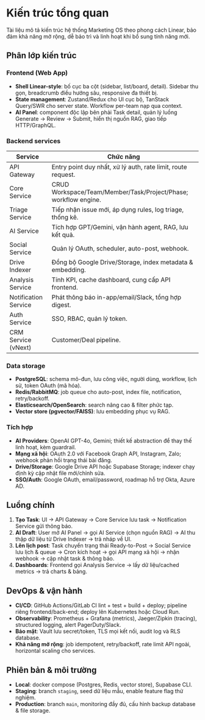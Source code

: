 # Kiến trúc tổng quan

Tài liệu mô tả kiến trúc hệ thống Marketing OS theo phong cách Linear, bảo đảm khả năng mở rộng, dễ bảo trì và linh hoạt khi bổ sung tính năng mới.

## Phân lớp kiến trúc
### Frontend (Web App)
- **Shell Linear-style**: bố cục ba cột (sidebar, list/board, detail). Sidebar thu gọn, breadcrumb điều hướng sâu, responsive đa thiết bị.
- **State management**: Zustand/Redux cho UI cục bộ, TanStack Query/SWR cho server state. Workflow per-team nạp qua context.
- **AI Panel**: component độc lập bên phải Task detail, quản lý luồng Generate → Review → Submit, hiển thị nguồn RAG, giao tiếp HTTP/GraphQL.

### Backend services
| Service | Chức năng |
|---------|-----------|
| API Gateway | Entry point duy nhất, xử lý auth, rate limit, route request. |
| Core Service | CRUD Workspace/Team/Member/Task/Project/Phase; workflow engine. |
| Triage Service | Tiếp nhận issue mới, áp dụng rules, log triage, thống kê. |
| AI Service | Tích hợp GPT/Gemini, vận hành agent, RAG, lưu kết quả. |
| Social Service | Quản lý OAuth, scheduler, auto-post, webhook. |
| Drive Indexer | Đồng bộ Google Drive/Storage, index metadata & embedding. |
| Analysis Service | Tính KPI, cache dashboard, cung cấp API frontend. |
| Notification Service | Phát thông báo in-app/email/Slack, tổng hợp digest. |
| Auth Service | SSO, RBAC, quản lý token. |
| CRM Service (vNext) | Customer/Deal pipeline. |

### Data storage
- **PostgreSQL**: schema mô-đun, lưu công việc, người dùng, workflow, lịch sử, token OAuth (mã hóa).
- **Redis/RabbitMQ**: job queue cho auto-post, index file, notification, retry/backoff.
- **Elasticsearch/OpenSearch**: search nâng cao & filter phức tạp.
- **Vector store (pgvector/FAISS)**: lưu embedding phục vụ RAG.

### Tích hợp
- **AI Providers**: OpenAI GPT-4o, Gemini; thiết kế abstraction để thay thế linh hoạt, kèm guardrail.
- **Mạng xã hội**: OAuth 2.0 với Facebook Graph API, Instagram, Zalo; webhook phản hồi trạng thái bài đăng.
- **Drive/Storage**: Google Drive API hoặc Supabase Storage; indexer chạy định kỳ cập nhật file mới/chỉnh sửa.
- **SSO/Auth**: Google OAuth, email/password, roadmap hỗ trợ Okta, Azure AD.

## Luồng chính
1. **Tạo Task**: UI → API Gateway → Core Service lưu task → Notification Service gửi thông báo.
2. **AI Draft**: User mở AI Panel → gọi AI Service (chọn nguồn RAG) → AI thu thập dữ liệu từ Drive Indexer → trả nháp về UI.
3. **Lên lịch post**: Task chuyển trạng thái Ready-to-Post → Social Service lưu lịch & queue → Cron kích hoạt → gọi API mạng xã hội → nhận webhook → cập nhật task & thông báo.
4. **Dashboards**: Frontend gọi Analysis Service → lấy dữ liệu/cached metrics → trả charts & bảng.

## DevOps & vận hành
- **CI/CD**: GitHub Actions/GitLab CI lint + test + build + deploy; pipeline riêng frontend/back-end; deploy lên Kubernetes hoặc Cloud Run.
- **Observability**: Prometheus + Grafana (metrics), Jaeger/Zipkin (tracing), structured logging, alert PagerDuty/Slack.
- **Bảo mật**: Vault lưu secret/token, TLS mọi kết nối, audit log và RLS database.
- **Khả năng mở rộng**: job idempotent, retry/backoff, rate limit API ngoài, horizontal scaling cho services.

## Phiên bản & môi trường
- **Local**: docker compose (Postgres, Redis, vector store), Supabase CLI.
- **Staging**: branch `staging`, seed dữ liệu mẫu, enable feature flag thử nghiệm.
- **Production**: branch `main`, monitoring đầy đủ, cấu hình backup database & file storage.

